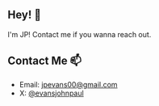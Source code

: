 ## Hey! 👋
I'm JP! Contact me if you wanna reach out.

## Contact Me 📫
- Email: [jpevans00@gmail.com](mailto:jpevans00@gmail.com)
- X: [@evansjohnpaul](https://twitter.com/evansjohnpaul)

<!--
**evansjp/evansjp** is a ✨ _special_ ✨ repository because its `README.md` (this file) appears on your GitHub profile.

Here are some ideas to get you started:

- 🔭 I’m currently working on ...
- 🌱 I’m currently learning ...
- 👯 I’m looking to collaborate on ...
- 🤔 I’m looking for help with ...
- 💬 Ask me about ...
- 📫 How to reach me: ...
- 😄 Pronouns: ...
- ⚡ Fun fact: ...
-->
